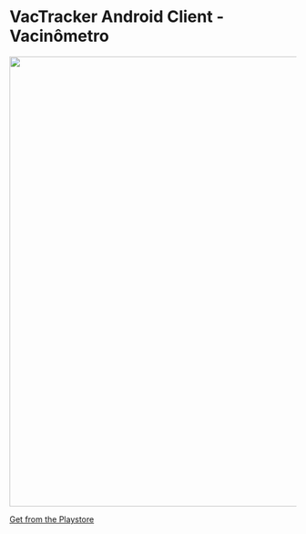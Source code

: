 # VacTracker Android Client - Vacinômetro

<img src="https://user-images.githubusercontent.com/4378161/129293157-6a51f92f-bcbf-4082-94a0-2bb029d392eb.png" height="790">

[Get from the Playstore](https://play.google.com/store/apps/details?id=com.github.iurysza.vacctrackerapp)
